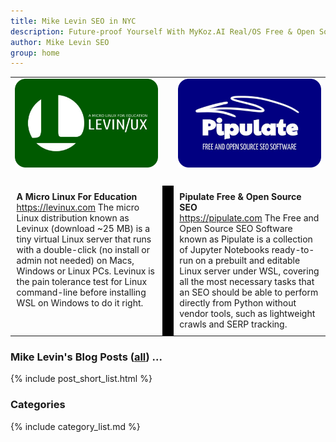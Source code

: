 ```yaml
---
title: Mike Levin SEO in NYC
description: Future-proof Yourself With MyKoz.AI Real/OS Free & Open Source (FOSS) AI SEO Software on a Small Linux Distro built with Python, vim, git and AI.
author: Mike Levin SEO
group: home
---
```


<table class="logos">
<tr>
<td style="width: 49%"><a href="/levinux/"><img src="/assets/logo/Levinux.PNG" border=0 /></a></td>
<td>&nbsp;</td>
<td style="width: 49%;"><a href="/pipulate/"><img src="/assets/logo/Pipulate.PNG" border=0 /></a></td>
</tr>
<tr><td> </td><td>&nbsp;</td><td> </td></tr>
<tr>
<td style="width: 49%; border-radius: 2vw; padding: 1vw 1vw 1vw 1vw; vertical-align: top;"><b>A Micro Linux For Education</b><br /><a href="https://levinux.com/">https://levinux.com</a> The micro Linux distribution known as Levinux (download ~25 MB) is a tiny virtual Linux server that runs with a double-click (no install or admin not needed) on Macs, Windows or Linux PCs. Levinux is the pain tolerance test for Linux command-line before installing WSL on Windows to do it right.</td>
<td style="background: black;">&nbsp;</td>
<td style="width: 49%; border-radius: 2vw; padding: 1vw 1vw 1vw 1vw; vertical-align: top;"><b>Pipulate Free & Open Source SEO</b><br /><a href="https://pipulate.com/">https://pipulate.com</a> The Free and Open Source SEO Software known as Pipulate is a collection of Jupyter Notebooks ready-to-run on a prebuilt and editable Linux server under WSL, covering all the most necessary tasks that an SEO should be able to perform directly from Python without vendor tools, such as lightweight crawls and SERP tracking.</td>
</tr>
</table>

### Mike Levin's Blog Posts (<a href="/blog/">all</a>) ...

{% include post_short_list.html %}

### Categories

{% include category_list.md %}

